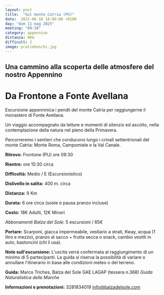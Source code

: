 ```yaml
---
layout: post
title:  "Sul monte Catria (PU)"
date:  2022-06-10 18:00:00 +0100
day: "dom 11 mag 2025"
meeting: "09:30"
category: appennino 
distanza: 9Km
difficult: 2
image: pratieboschi.jpg
---
```


## Una cammino alla scoperta delle atmosfere del nostro Appennino

# Da Frontone a Fonte Avellana

Escursione appenninica i pendii del monte Catria per raggiungerne il monastero di Fonte Avellana.

Un viaggio accompagnato da letture e momenti di silenzio ed ascolto, nella contemplazione della natura nel pieno della Primavera.

Percorreremo i sentieri che conducono lungo i crinali settentrionali del monte Catria: Monte Roma, Campomiele e la Val Canale.


**Ritrovo:** Frontone (PU) ore 09:30

**Rientro:** ore 15:30 circa 

**Difficoltà:** Medio / E (Escursionistico)

**Dislivello in salita:**  400 m. circa

**Distanza:** 9 Km

**Durata:** 6 ore circa (soste e pausa pranzo incluse)

**Costo:** 18€ Adulti, 12€ Minori

*Abbonamenti Balza del Sole:* 5 escursioni / 65€

**Portare:** Scarponi, giacca impermeabile, vestiario a strati, Kway, acqua (1 litro e mezzo), pranzo al sacco + frutta secca o snack, cambio vestiti in auto, bastoncini (chi li usa). 

**Note sull'escursione:** L'uscita verrà confermata al raggiungimento di un minimo di 5 partecipanti. La guida si riserva la possibilità di variare o annullare l'itinerario in base alle condizioni meteo o del terreno.


**Guida:** Marco Triches, Balza del Sole GAE LAGAP (tessera n.368)
*Guida Naturalistica delle Marche*

**Informazioni e prenotazioni:** 3281834019 info@balzadelsole.com
